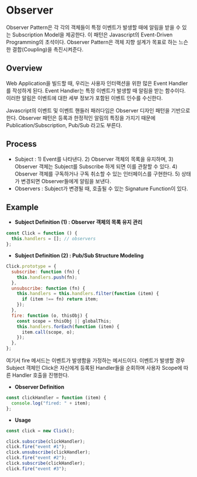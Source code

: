 # Observer

Observer Pattern은 각 각의 객체들이 특정 이벤트가 발생할 때에 알림을 받을 수 있는 Subscription Model을 제공한다. 이 패턴은 Javascript의 Event-Driven Programming의 초석이다. Observer Pattern은 객체 지향 설계가 목표로 하는 느슨한 결합(Coupling)을 촉진시켜준다.

## Overview

Web Application을 빌드할 때, 우리는 사용자 인터랙션을 위한 많은 Event Handler를 작성하게 된다. Event Handler는 특정 이벤트가 발생할 때 알림을 받는 함수이다. 이러한 알림은 이벤트에 대한 세부 정보가 포함된 이벤트 인수를 수신한다.

Javascript의 이벤트 및 이벤트 핸들러 패러다임은 Observer 디자인 패턴을 기반으로 한다. Observer 패턴은 등록과 한정적인 알림의 특징을 가지기 때문에 Publication/Subscription, Pub/Sub 라고도 부른다.

## Process

- Subject : 1) Event를 나타낸다. 2) Observer 객체의 목록을 유지하며, 3) Observer 객체는 Subject를 Subscribe 하게 되면 이를 관찰할 수 있다. 4) Observer 객체를 구독하거나 구독 취소할 수 있는 인터페이스를 구현한다. 5) 상태가 변경되면 Observer들에게 알림을 보낸다.
- Observers : Subject가 변경될 때, 호출될 수 있는 Signature Function이 있다.

## Example

- **Subject Definition (1) : Observer 객체의 목록 유지 관리**

```jsx
const Click = function () {
  this.handlers = []; // observers
};
```

- **Subject Definition (2) : Pub/Sub Structure Modeling**

```jsx
Click.prototype = {
  subscribe: function (fn) {
    this.handlers.push(fn);
  },
  unsubscribe: function (fn) {
    this.handlers = this.handlers.filter(function (item) {
      if (item !== fn) return item;
    });
  },
  fire: function (o, thisObj) {
    const scope = thisObj || globalThis;
    this.handlers.forEach(function (item) {
      item.call(scope, o);
    });
  },
};
```

여기서 fire 메서드는 이벤트가 발생함을 가정하는 메서드이다. 이벤트가 발생할 경우 Subject 객체인 Click은 자신에게 등록된 Handler들을 순회하며 사용자 Scope에 따른 Handler 호출을 진행한다.

- **Observer Definition**

```jsx
const clickHandler = function (item) {
  console.log("fired: " + item);
};
```

- **Usage**

```jsx
const click = new Click();

click.subscribe(clickHandler);
click.fire("event #1");
click.unsubscribe(clickHandler);
click.fire("event #2");
click.subscribe(clickHandler);
click.fire("event #3");
```
